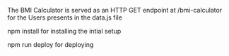 The BMI Calculator is served as an HTTP GET endpoint at /bmi-calculator for the Users presents in the data.js file

npm install for installing the intial setup

npm run deploy for deploying

